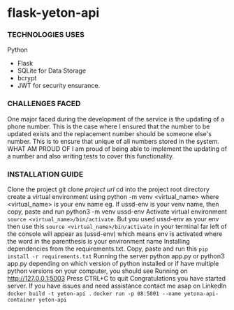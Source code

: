 # flask-yeton-api
### TECHNOLOGIES USES
Python
- Flask
- SQLite for Data Storage
- bcrypt
- JWT for security ensurance.
### CHALLENGES FACED
One major faced during the development of the service is the updating of a phone number. This is the case where I ensured that the number to be updated exists and the replacement number should be someone else's number. This is to ensure that unique of all numbers stored in the system.
WHAT AM PROUD OF
I am proud of being able to implement the updating of a number and also writing tests to cover this functionality.

### INSTALLATION GUIDE
Clone the project git clone _project url_
cd into the project root directory
create a virtual environment using python -m venv <virtual_name> where <virtual_name> is your env name eg. If ussd-env is your venv name, then copy, paste and run python3 -m venv ussd-env
Activate virtual environment `source <virtual_name>/bin/activate`. But you used ussd-env as your env then use this `source <virtual_name>/bin/activate` in your terminal far left of the console will appear as (ussd-env) which means env is activated where the word in the parenthesis is your environment name
Installing dependencies from the requirements.txt. Copy, paste and run this `pip install -r requirements.txt`
Running the server python app.py or python3 app.py depending on which version of python installed or if have multiple python versions on your computer, you should see  Running on http://127.0.0.1:5003 Press CTRL+C  to quit
Congratulations you have started server. If you have issues and need assistance contact me asap on LinkedIn
`docker build -t yeton-api .`
`docker run -p 88:5001 --name yetona-api-container yeton-api`
